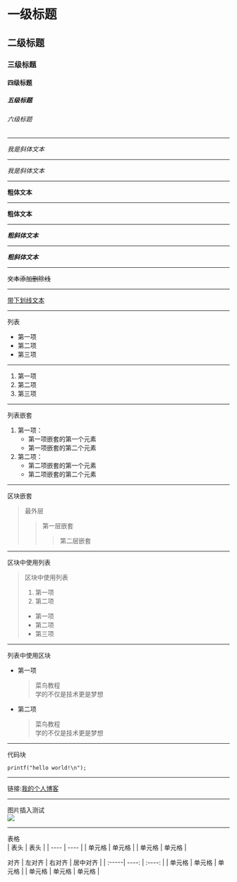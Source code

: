 # 一级标题
## 二级标题
### 三级标题
#### 四级标题
##### 五级标题
###### 六级标题
***
*我是斜体文本*
***
_我是斜体文本_
***
**粗体文本**
***
__粗体文本__
***
***粗斜体文本***
***
___粗斜体文本___
***
~~文本添加删除线~~
***
<u>带下划线文本</u>
***
列表
* 第一项
* 第二项
* 第三项
***
1. 第一项
2. 第二项
3. 第三项
***
列表嵌套
1. 第一项：
    - 第一项嵌套的第一个元素
    - 第一项嵌套的第二个元素
2. 第二项：
    - 第二项嵌套的第一个元素
    - 第二项嵌套的第二个元素
***
区块嵌套
> 最外层
> > 第一层嵌套
> > > 第二层嵌套
***
区块中使用列表
> 区块中使用列表
> 1. 第一项
> 2. 第二项
> + 第一项
> + 第二项
> + 第三项
***
列表中使用区块
* 第一项
    > 菜鸟教程  
    > 学的不仅是技术更是梦想
* 第二项
    > 菜鸟教程  
    > 学的不仅是技术更是梦想
***
代码块
```
printf("hello world!\n");
```
***
链接:[我的个人博客](jihoonli.github.io)
***
图片插入测试  
<img src="study_notes.github.io/MarkDown/test.PNG">
***
表格  
|  表头   | 表头  |
|  ----  | ----  |
| 单元格  | 单元格 |
| 单元格  | 单元格 |

对齐
| 左对齐 | 右对齐 | 居中对齐 |
| :-----| ----: | :----: |
| 单元格 | 单元格 | 单元格 |
| 单元格 | 单元格 | 单元格 |

